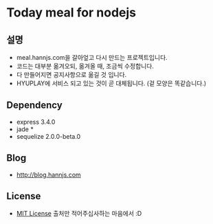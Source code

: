 Today meal for nodejs
=====================
설명
---
* meal.hannjs.com을 갈아엎고 다시 만드는 프로젝트입니다.
* 코드는 대부분 옮겨오되, 옮겨올 때, 조금씩 수정합니다.
* 다 만들어지면  공지사항으로 옮길 것 입니다.
* HYUPLAY에 서비스 되고 있는 것이 곧 대체됩니다. (겉 모양은 똑같습니다.)

Dependency
-------------
* express 3.4.0
* jade *
* sequelize 2.0.0-beta.0

Blog
-----
* http://blog.hannjs.com

License
---------
* [MIT License](http://www.tldrlegal.com/license/mit-license) 출처만 적어주십사하는 마음에서 :D

